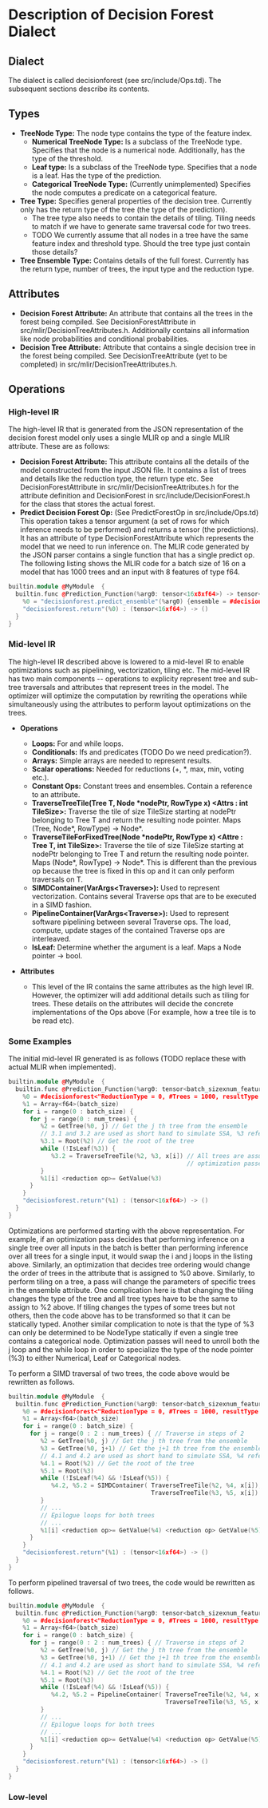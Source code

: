 # Description of Decision Forest Dialect

## Dialect
The dialect is called decisionforest (see src/include/Ops.td). The subsequent sections describe its contents.

## Types
* **TreeNode Type:** The node type contains the type of the feature index.
    * **Numerical TreeNode Type:** Is a subclass of the TreeNode type. Specifies that the node is a numerical node. Additionally, has the type of the threshold.
    * **Leaf type:** Is a subclass of the TreeNode type. Specifies that a node is a leaf. Has the type of the prediction.
    * **Categorical TreeNode Type:** (Currently unimplemented) Specifies the node computes a predicate on a categorical feature.
* **Tree Type:** Specifies general properties of the decision tree. Currently only has the return type of the tree (the type of the prediction). 
    * The tree type also needs to contain the details of tiling. Tiling needs to match if we have to generate same traversal code for two trees.
    * TODO We currently assume that all nodes in a tree have the same feature index and threshold type. Should the tree type just contain those details?
* **Tree Ensemble Type:** Contains details of the full forest. Currently has the return type, number of trees, the input type and the reduction type.

## Attributes
* **Decision Forest Attribute:** An attribute that contains all the trees in the forest being compiled. See DecisionForestAttribute in src/mlir/DecisionTreeAttributes.h. Additionally contains all information like node probabilities and conditional probabilities. 
* **Decision Tree Attribute:** Attribute that contains a single decision tree in the forest being compiled. See DecisionTreeAttribute (yet to be completed) in src/mlir/DecisionTreeAttributes.h.

## Operations
### High-level IR
The high-level IR that is generated from the JSON representation of the decision forest model only uses a single MLIR op and a single MLIR attribute. These are as follows:
* **Decision Forest Attribute:** This attribute contains all the details of the model constructed from the input JSON file. It contains a list of trees and details like the reduction type, the return type etc. See DecisionForestAttribute in src/mlir/DecisionTreeAttributes.h for the attribute definition and DecisionForest in src/include/DecisionForest.h for the class that stores the actual forest. 
* **Predict Decision Forest Op:** (See PredictForestOp in src/include/Ops.td) This operation takes a tensor argument (a set of rows for which inference needs to be performed) and returns a tensor (the predictions). It has an attribute of type DecisionForestAttribute which represents the model that we need to run inference on.
The MLIR code generated by the JSON parser contains a single function that has a single predict op. The following listing shows the MLIR code for a batch size of 16 on a model that has 1000 trees and an input with 8 features of type f64. 
```C++
builtin.module @MyModule  {
  builtin.func @Prediction_Function(%arg0: tensor<16x8xf64>) -> tensor<16xf64> {
    %0 = "decisionforest.predict_ensemble"(%arg0) {ensemble = #decisionforest<"ReductionType = 0, #Trees = 1000, resultType = tensor<16xf64>">} : (tensor<16x8xf64>) -> tensor<16xf64>
    "decisionforest.return"(%0) : (tensor<16xf64>) -> ()
  }
}
```
### Mid-level IR
The high-level IR described above is lowered to a mid-level IR to enable optimizations such as pipelining, vectorization, tiling etc. The mid-level IR has two main components -- operations to explicity represent tree and sub-tree traversals and attributes that represent trees in the model. The optimizer will optimize the computation by rewriting the operations while simultaneously using the attributes to perform layout optimizations on the trees. 

* **Operations**
   * **Loops:** For and while loops.
   * **Conditionals:** Ifs and predicates (TODO Do we need predication?).
   * **Arrays:** Simple arrays are needed to represent results. 
   * **Scalar operations:** Needed for reductions (+, *, max, min, voting etc.).
   * **Constant Ops:** Constant trees and ensembles. Contain a reference to an attribute. 
   * **TraverseTreeTile(Tree T, Node \*nodePtr, RowType x) \<Attrs : int TileSize\>:** Traverse the tile of size TileSize starting at nodePtr belonging to Tree T and return the resulting node pointer. Maps (Tree, Node\*, RowType) -> Node\*.
   * **TraverseTileForFixedTree(Node \*nodePtr, RowType x) \<Attre : Tree T, int TileSize\>:** Traverse the tile of size TileSize starting at nodePtr belonging to Tree T and return the resulting node pointer. Maps (Node\*, RowType) -> Node\*. This is different than the previous op because the tree is fixed in this op and it can only perform traversals on T. 
   * **SIMDContainer(VarArgs\<Traverse\>):** Used to represent vectorization. Contains several Traverse ops that are to be executed in a SIMD fashion.
   * **PipelineContainer(VarArgs\<Traverse\>):** Used to represent software pipelining between several Traverse ops. The load, compute, update stages of the contained Traverse ops are interleaved.
   * **IsLeaf:** Determine whether the argument is a leaf. Maps a Node pointer -> bool. 

* **Attributes**
   * This level of the IR contains the same attributes as the high level IR. However, the optimizer will add additional details such as tiling for trees. These details on the attributes will decide the concrete implementations of the Ops above (For example, how a tree tile is to be read etc).

### Some Examples
The initial mid-level IR generated is as follows (TODO replace these with actual MLIR when implemented).
```C++
builtin.module @MyModule  {
  builtin.func @Prediction_Function(%arg0: tensor<batch_sizexnum_featuresxf64>) -> tensor<batch_sizexf64> {
    %0 = #decisionforest<"ReductionType = 0, #Trees = 1000, resultType = tensor<16xf64>"> //The forest we're performing inference on
    %1 = Array<f64>(batch_size)
    for i = range(0 : batch_size) {
      for j = range(0 : num_trees) {
         %2 = GetTree(%0, j) // Get the j th tree from the ensemble
         // 3.1 and 3.2 are used as short hand to simulate SSA, %3 refers to either assignment
         %3.1 = Root(%2) // Get the root of the tree
         while (!IsLeaf(%3)) {
            %3.2 = TraverseTreeTile(%2, %3, x[i]) // All trees are assumed to have the same tiling since no
                                                  // optimization passes have changed the tiling of trees.
         }
         %1[i] <reduction op>= GetValue(%3)
      }
    }
    "decisionforest.return"(%1) : (tensor<16xf64>) -> ()
  }
}
```
Optimizations are performed starting with the above representation. For example, if an optimization pass decides that performing inference on a single tree over all inputs in the batch is better than performing inference over all trees for a single input, it would swap the i and j loops in the listing above. Similarly, an optimization that decides tree ordering would change the order of trees in the attribute that is assigned to %0 above. Similarly, to perform tiling on a tree, a pass will change the parameters of specific trees in the ensemble attribute. One complication here is that changing the tiling changes the type of the tree and all tree types have to be the same to assign to %2 above. If tiling changes the types of some trees but not others, then the code above has to be transformed so that it can be statically typed. Another similar complication to note is that the type of %3 can only be determined to be NodeType statically if even a single tree contains a categorical node. Optimization passes will need to unroll both the j loop and the while loop in order to specialize the type of the node pointer (%3) to either Numerical, Leaf or Categorical nodes.

To perform a SIMD traversal of two trees, the code above would be rewritten as follows. 
```C++
builtin.module @MyModule  {
  builtin.func @Prediction_Function(%arg0: tensor<batch_sizexnum_featuresxf64>) -> tensor<batch_sizexf64> {
    %0 = #decisionforest<"ReductionType = 0, #Trees = 1000, resultType = tensor<16xf64>"> //The forest we're performing inference on
    %1 = Array<f64>(batch_size)
    for i = range(0 : batch_size) {
      for j = range(0 : 2 : num_trees) { // Traverse in steps of 2
         %2 = GetTree(%0, j) // Get the j th tree from the ensemble
         %3 = GetTree(%0, j+1) // Get the j+1 th tree from the ensemble
         // 4.1 and 4.2 are used as short hand to simulate SSA, %4 refers to either assignment
         %4.1 = Root(%2) // Get the root of the tree
         %5.1 = Root(%3)
         while (!IsLeaf(%4) && !IsLeaf(%5)) {
            %4.2, %5.2 = SIMDContainer( TraverseTreeTile(%2, %4, x[i]),
                                        TraverseTreeTile(%3, %5, x[i]) )
         }
         // ...
         // Epilogue loops for both trees
         // ...
         %1[i] <reduction op>= GetValue(%4) <reduction op> GetValue(%5)
      }
    }
    "decisionforest.return"(%1) : (tensor<16xf64>) -> ()
  }
}
```

To perform pipelined traversal of two trees, the code would be rewritten as follows.
```C++
builtin.module @MyModule  {
  builtin.func @Prediction_Function(%arg0: tensor<batch_sizexnum_featuresxf64>) -> tensor<batch_sizexf64> {
    %0 = #decisionforest<"ReductionType = 0, #Trees = 1000, resultType = tensor<16xf64>"> //The forest we're performing inference on
    %1 = Array<f64>(batch_size)
    for i = range(0 : batch_size) {
      for j = range(0 : 2 : num_trees) { // Traverse in steps of 2
         %2 = GetTree(%0, j) // Get the j th tree from the ensemble
         %3 = GetTree(%0, j+1) // Get the j+1 th tree from the ensemble
         // 4.1 and 4.2 are used as short hand to simulate SSA, %4 refers to either assignment
         %4.1 = Root(%2) // Get the root of the tree
         %5.1 = Root(%3)
         while (!IsLeaf(%4) && !IsLeaf(%5)) {
            %4.2, %5.2 = PipelineContainer( TraverseTreeTile(%2, %4, x[i]),
                                            TraverseTreeTile(%3, %5, x[i]) )
         }
         // ...
         // Epilogue loops for both trees
         // ...
         %1[i] <reduction op>= GetValue(%4) <reduction op> GetValue(%5)
      }
    }
    "decisionforest.return"(%1) : (tensor<16xf64>) -> ()
  }
}
```

### Low-level 
